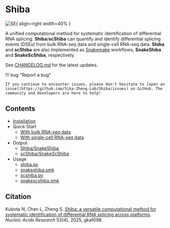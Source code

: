 # Shiba

![SE](https://github.com/Sika-Zheng-Lab/Shiba/blob/main/img/Shiba_icon.png?raw=true){ align=right width=40% }

A unified computational method for systematic identification of differential RNA splicing. **Shiba**/**scShiba** can quantify and identify differential splicing events (DSEs) from bulk RNA-seq data and single-cell RNA-seq data. **Shiba** and **scShiba** are also implemented as [Snakemake](https://snakemake.readthedocs.io/en/stable/) workflows, **SnakeShiba** and **SnakeScShiba**, respectively.

See [CHANGELOG.md](https://github.com/Sika-Zheng-Lab/Shiba/blob/main/CHANGELOG.md) for the latest updates.

!!! bug "Report a bug"

    If you continue to encounter issues, please don't hesitate to [open an issue](https://github.com/Sika-Zheng-Lab/Shiba/issues) on GitHub. The community and developers are here to help!

## Contents

- [Installation](installation.md)
- Quick Start
    - [With bulk RNA-seq data](quickstart/diff_splicing_bulk.md)
    - [With single-cell RNA-seq data](quickstart/diff_splicing_sc.md)
- Output
    - [Shiba/SnakeShiba](output/shiba.md)
    - [scShiba/SnakeScShiba](output/scshiba.md)
- Usage
    - [shiba.py](usage/shiba.md)
    - [snakeshiba.smk](usage/snakeshiba.md)
    - [scshiba.py](usage/scshiba.md)
    - [snakescshiba.smk](usage/snakescshiba.md)

## Citation

Kubota N, Chen L, Zheng S. [Shiba: a versatile computational method for systematic identification of differential RNA splicing across platforms](https://academic.oup.com/nar/article/53/4/gkaf098/8042001). *Nucleic Acids Research*  53(4), 2025, gkaf098.

